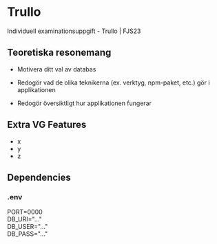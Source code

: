 # Trullo

Individuell examinationsuppgift - Trullo | FJS23

## Teoretiska resonemang

- Motivera ditt val av databas

- Redogör vad de olika teknikerna (ex. verktyg, npm-paket, etc.) gör i applikationen

- Redogör översiktligt hur applikationen fungerar

## Extra VG Features

- x
- y
- z

## Dependencies

### .env

PORT=0000  
DB_URI="..."  
DB_USER="..."  
DB_PASS="..."
